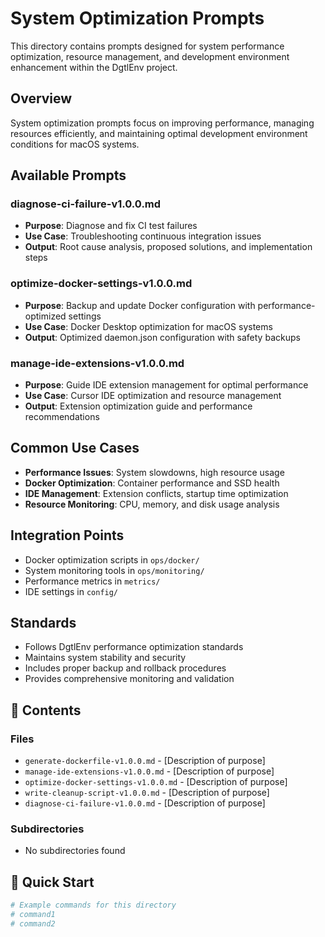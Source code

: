# System Optimization Prompts

This directory contains prompts designed for system performance optimization, resource management, and development environment enhancement within the DgtlEnv project.

## Overview

System optimization prompts focus on improving performance, managing resources efficiently, and maintaining optimal development environment conditions for macOS systems.

## Available Prompts

### diagnose-ci-failure-v1.0.0.md
- **Purpose**: Diagnose and fix CI test failures
- **Use Case**: Troubleshooting continuous integration issues
- **Output**: Root cause analysis, proposed solutions, and implementation steps

### optimize-docker-settings-v1.0.0.md
- **Purpose**: Backup and update Docker configuration with performance-optimized settings
- **Use Case**: Docker Desktop optimization for macOS systems
- **Output**: Optimized daemon.json configuration with safety backups

### manage-ide-extensions-v1.0.0.md
- **Purpose**: Guide IDE extension management for optimal performance
- **Use Case**: Cursor IDE optimization and resource management
- **Output**: Extension optimization guide and performance recommendations

## Common Use Cases

- **Performance Issues**: System slowdowns, high resource usage
- **Docker Optimization**: Container performance and SSD health
- **IDE Management**: Extension conflicts, startup time optimization
- **Resource Monitoring**: CPU, memory, and disk usage analysis

## Integration Points

- Docker optimization scripts in `ops/docker/`
- System monitoring tools in `ops/monitoring/`
- Performance metrics in `metrics/`
- IDE settings in `config/`

## Standards

- Follows DgtlEnv performance optimization standards
- Maintains system stability and security
- Includes proper backup and rollback procedures
- Provides comprehensive monitoring and validation

## 📁 Contents

### **Files**
- `generate-dockerfile-v1.0.0.md` - [Description of purpose]
- `manage-ide-extensions-v1.0.0.md` - [Description of purpose]
- `optimize-docker-settings-v1.0.0.md` - [Description of purpose]
- `write-cleanup-script-v1.0.0.md` - [Description of purpose]
- `diagnose-ci-failure-v1.0.0.md` - [Description of purpose]

### **Subdirectories**
- No subdirectories found

## 🚀 Quick Start

```bash
# Example commands for this directory
# command1
# command2
```
